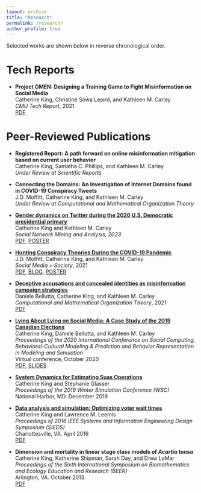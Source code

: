 ```yaml
---
layout: archive
title: "Research"
permalink: /research/
author_profile: true
---
```


<!--{% if author.googlescholar %}
  You can also find my articles on <u><a href="{{author.googlescholar}}">my Google Scholar profile</a>.</u>
{% endif %}
{% include base_path %}
{% for post in site.publications reversed %}
  {% include archive-single.html %}
{% endfor %}-->

Selected works are shown below in reverse chronological order.

Tech Reports
======
* <b>Project OMEN: Designing a Training Game to Fight Misinformation on Social Media</b><br>
Catherine King, Christine Sowa Lepird, and Kathleen M. Carley <br>
<i>CMU Tech Report</i>, 2021<br>
[PDF](https://kingcatherine.github.io/files/CMU-ISR-21-110.pdf)

Peer-Reviewed Publications
======
* <b>Registered Report: A path forward on online misinformation mitigation based on current user behavior</b><br>
Catherine King, Samatha C. Phillips, and Kathleen M. Carley<br>
<i>Under Review at Scientific Reports</i>
 
* <b>Connecting the Domains: An Investigation of Internet Domains found in COVID-19 Conspiracy Tweets</b><br>
J.D. Moffitt, Catherine King, and Kathleen M. Carley<br>
<i>Under Review at Computational and Mathematical Organization Theory</i>

* <b>[Gender dynamics on Twitter during the 2020 U.S. Democratic presidential primary](https://link.springer.com/article/10.1007/s13278-023-01045-4)</b><br>
Catherine King and Kathleen M. Carley <br>
<i> Social Network Mining and Analysis, 2023</i><br>
[PDF](https://kingcatherine.github.io/files/DemPrimary.pdf), [POSTER](https://kingcatherine.github.io/files/King_DemPrimaryPoster.pptx)

* <b>[Hunting Conspiracy Theories During the COVID-19 Pandemic](https://journals.sagepub.com/doi/pdf/10.1177/20563051211043212)</b><br>
J.D. Moffitt, Catherine King, and Kathleen M. Carley <br>
<i>Social Media + Society</i>, 2021<br>
[PDF](https://kingcatherine.github.io/files/FINAL_Hunting_Conspiracy_20210810.pdf), [BLOG](https://www.cmu.edu/ideas-social-cybersecurity/news1/blog-posts/blog-king-moffitt-hunting-conspiracy-theories.html), [POSTER](https://kingcatherine.github.io/files/Moffitt_CASOS_SI_2022_Poster.pptx)

* <b>[Deceptive accusations and concealed identities as misinformation campaign strategies](https://link.springer.com/article/10.1007/s10588-021-09328-x)</b><br>
Daniele Bellutta, Catherine King, and Kathleen M. Carley <br>
<i>Computational and Mathematical Organization Theory</i>, 2021 <br>
[PDF](https://kingcatherine.github.io/files/Extended_Canada_Paper2.pdf)

* <b>[Lying About Lying on Social Media: A Case Study of the 2019 Canadian Elections](https://link.springer.com/chapter/10.1007/978-3-030-61255-9_8)</b> <br>
  Catherine King, Daniele Bellutta, and Kathleen M. Carley <br>
  <i>Proceedings of the 2020 International Conference on Social Computing, Behavioral-Cultural Modeling & Prediction and Behavior Representation in Modeling and Simulation</i> <br>
  Virtual conference, October 2020 <br>
[PDF](https://kingcatherine.github.io/files/Canada_Paper_v3.pdf), [SLIDES](https://kingcatherine.github.io/files/CanadianElection_CaseStudy_BRIMS.pptx)   

* <b>[System Dynamics for Estimating Suas Operations](https://ieeexplore.ieee.org/document/9004829)</b> <br>
  Catherine King and Stephanie Glasser <br>
  <i>Proceedings of the 2019 Winter Simulation Conference (WSC)</i> <br>
  National Harbor, MD. December 2019 

* <b>[Data analysis and simulation: Optimizing voter wait times](https://ieeexplore.ieee.org/document/7489298)</b> <br>
  Catherine King and Lawrence M. Leemis <br>
  <i>Proceedings of 2016 IEEE Systems and Information Engineering Design Symposium (SIEDS)</i> <br>
  Charlottesville, VA. April 2016 <br>
  [PDF](https://kingcatherine.github.io/files/optimizing-voter-wait-times.pdf)
  
* <b>Dimension and mortality in linear stage class models of <i>Acartia tonsa</i></b> <br>
  Catherine King, Katherine Shipman, Sarah Day, and Drew LaMar <br>
  <i>Proceedings of the Sixth International Symposium on Biomathematics and Ecology Education and Research (BEER)</i> <br>
  Arlington, VA. October 2013. <br>
  [PDF](https://kingcatherine.github.io/files/ZooplanktonBEER.pdf)
  

  
  
